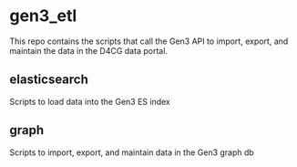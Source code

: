 # gen3_etl
This repo contains the scripts that call the Gen3 API to import, export, and maintain the data in the D4CG data portal. 

## elasticsearch
Scripts to load data into the Gen3 ES index

## graph
Scripts to import, export, and maintain data in the Gen3 graph db
